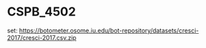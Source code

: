# CSPB_4502

set: https://botometer.osome.iu.edu/bot-repository/datasets/cresci-2017/cresci-2017.csv.zip
